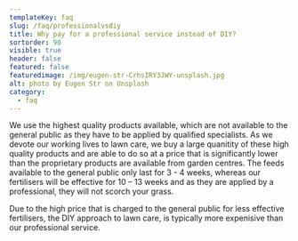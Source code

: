 ```yaml
---
templateKey: faq
slug: /faq/professionalvsdiy
title: Why pay for a professional service instead of DIY?
sortorder: 90
visible: true
header: false
featured: false
featuredimage: /img/eugen-str-CrhsIRY3JWY-unsplash.jpg
alt: photo by Eugen Str on Unsplash
category:
  - faq
---
```


We use the highest quality products available, which are not available to the
general public as they have to be applied by qualified specialists. As we devote
our working lives to lawn care, we buy a large quanitity of these high quality
products and are able to do so at a price that is significantly lower than the
proprietary products are available from garden centres. The feeds available to
the general public only last for 3 - 4 weeks, whereas our fertilisers will be
effective for 10 – 13 weeks and as they are applied by a professional, they will
not scorch your grass.

Due to the high price that is charged to the general public for less effective
fertilisers, the DIY approach to lawn care, is typically more expenisive than
our professional service.
